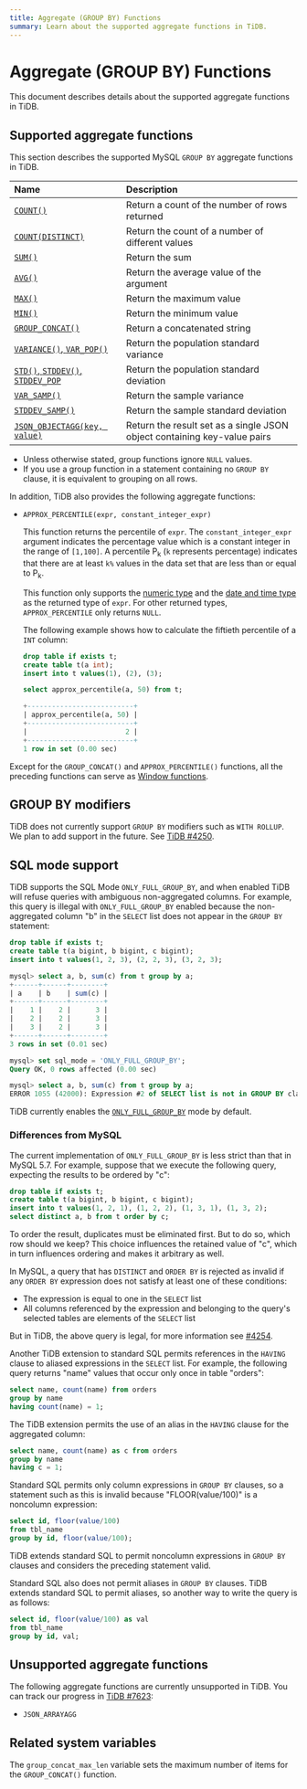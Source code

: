 ```yaml
---
title: Aggregate (GROUP BY) Functions
summary: Learn about the supported aggregate functions in TiDB.
---
```


# Aggregate (GROUP BY) Functions

This document describes details about the supported aggregate functions in TiDB.

## Supported aggregate functions

This section describes the supported MySQL `GROUP BY` aggregate functions in TiDB.

| Name                                                                                                        | Description                                       |
|:--------------------------------------------------------------------------------------------------------------|:--------------------------------------------------|
| [`COUNT()`](https://dev.mysql.com/doc/refman/5.7/en/aggregate-functions.html#function_count)                   | Return a count of the number of rows returned     |
| [`COUNT(DISTINCT)`](https://dev.mysql.com/doc/refman/5.7/en/aggregate-functions.html#function_count-distinct)  | Return the count of a number of different values  |
| [`SUM()`](https://dev.mysql.com/doc/refman/5.7/en/aggregate-functions.html#function_sum)                       | Return the sum                                    |
| [`AVG()`](https://dev.mysql.com/doc/refman/5.7/en/aggregate-functions.html#function_avg)                       | Return the average value of the argument          |
| [`MAX()`](https://dev.mysql.com/doc/refman/5.7/en/aggregate-functions.html#function_max)                       | Return the maximum value                          |
| [`MIN()`](https://dev.mysql.com/doc/refman/5.7/en/aggregate-functions.html#function_min)                       | Return the minimum value                          |
| [`GROUP_CONCAT()`](https://dev.mysql.com/doc/refman/5.7/en/aggregate-functions.html#function_group-concat)     | Return a concatenated string                     |
| [`VARIANCE()`, `VAR_POP()`](https://dev.mysql.com/doc/refman/5.7/en/aggregate-functions.html#function_var-pop) | Return the population standard variance|
| [`STD()`, `STDDEV()`, `STDDEV_POP`](https://dev.mysql.com/doc/refman/5.7/en/aggregate-functions.html#function_std) | Return the population standard deviation |
| [`VAR_SAMP()`](https://dev.mysql.com/doc/refman/5.7/en/aggregate-functions.html#function_var-samp) | Return the sample variance |
| [`STDDEV_SAMP()`](https://dev.mysql.com/doc/refman/5.7/en/aggregate-functions.html#function_stddev-samp) | Return the sample standard deviation |
| [`JSON_OBJECTAGG(key, value)`](https://dev.mysql.com/doc/refman/5.7/en/aggregate-functions.html#function_json-objectagg) | Return the result set as a single JSON object containing key-value pairs |

- Unless otherwise stated, group functions ignore `NULL` values.
- If you use a group function in a statement containing no `GROUP BY` clause, it is equivalent to grouping on all rows.

In addition, TiDB also provides the following aggregate functions:

+ `APPROX_PERCENTILE(expr, constant_integer_expr)`

    This function returns the percentile of `expr`. The `constant_integer_expr` argument indicates the percentage value which is a constant integer in the range of `[1,100]`. A percentile P<sub>k</sub> (`k` represents percentage) indicates that there are at least `k%` values in the data set that are less than or equal to P<sub>k</sub>.

    This function only supports the [numeric type](/data-type-numeric.md) and the [date and time type](/data-type-date-and-time.md) as the returned type of `expr`. For other returned types, `APPROX_PERCENTILE` only returns `NULL`.

    The following example shows how to calculate the fiftieth percentile of a `INT` column:

    
    ```sql
    drop table if exists t;
    create table t(a int);
    insert into t values(1), (2), (3);
    ```

    
    ```sql
    select approx_percentile(a, 50) from t;
    ```

    ```sql
    +--------------------------+
    | approx_percentile(a, 50) |
    +--------------------------+
    |                        2 |
    +--------------------------+
    1 row in set (0.00 sec)
    ```

Except for the `GROUP_CONCAT()` and `APPROX_PERCENTILE()` functions, all the preceding functions can serve as [Window functions](/functions-and-operators/window-functions.md).

## GROUP BY modifiers

TiDB does not currently support `GROUP BY` modifiers such as `WITH ROLLUP`. We plan to add support in the future. See [TiDB #4250](https://github.com/pingcap/tidb/issues/4250).

## SQL mode support

TiDB supports the SQL Mode `ONLY_FULL_GROUP_BY`, and when enabled TiDB will refuse queries with ambiguous non-aggregated columns. For example, this query is illegal with `ONLY_FULL_GROUP_BY` enabled because the non-aggregated column "b" in the `SELECT` list does not appear in the `GROUP BY` statement:

```sql
drop table if exists t;
create table t(a bigint, b bigint, c bigint);
insert into t values(1, 2, 3), (2, 2, 3), (3, 2, 3);

mysql> select a, b, sum(c) from t group by a;
+------+------+--------+
| a    | b    | sum(c) |
+------+------+--------+
|    1 |    2 |      3 |
|    2 |    2 |      3 |
|    3 |    2 |      3 |
+------+------+--------+
3 rows in set (0.01 sec)

mysql> set sql_mode = 'ONLY_FULL_GROUP_BY';
Query OK, 0 rows affected (0.00 sec)

mysql> select a, b, sum(c) from t group by a;
ERROR 1055 (42000): Expression #2 of SELECT list is not in GROUP BY clause and contains nonaggregated column 'b' which is not functionally dependent on columns in GROUP BY clause; this is incompatible with sql_mode=only_full_group_by
```

TiDB currently enables the [`ONLY_FULL_GROUP_BY`](/mysql-compatibility.md#default-differences) mode by default.

### Differences from MySQL

The current implementation of `ONLY_FULL_GROUP_BY` is less strict than that in MySQL 5.7. For example, suppose that we execute the following query, expecting the results to be ordered by "c":

```sql
drop table if exists t;
create table t(a bigint, b bigint, c bigint);
insert into t values(1, 2, 1), (1, 2, 2), (1, 3, 1), (1, 3, 2);
select distinct a, b from t order by c;
```

To order the result, duplicates must be eliminated first. But to do so, which row should we keep? This choice influences the retained value of "c", which in turn influences ordering and makes it arbitrary as well.

In MySQL, a query that has `DISTINCT` and `ORDER BY` is rejected as invalid if any `ORDER BY` expression does not satisfy at least one of these conditions:

- The expression is equal to one in the `SELECT` list
- All columns referenced by the expression and belonging to the query's selected tables are elements of the `SELECT` list

But in TiDB, the above query is legal, for more information see [#4254](https://github.com/pingcap/tidb/issues/4254).

Another TiDB extension to standard SQL permits references in the `HAVING` clause to aliased expressions in the `SELECT` list. For example, the following query returns "name" values that occur only once in table "orders":

```sql
select name, count(name) from orders
group by name
having count(name) = 1;
```

The TiDB extension permits the use of an alias in the `HAVING` clause for the aggregated column:

```sql
select name, count(name) as c from orders
group by name
having c = 1;
```

Standard SQL permits only column expressions in `GROUP BY` clauses, so a statement such as this is invalid because "FLOOR(value/100)" is a noncolumn expression:

```sql
select id, floor(value/100)
from tbl_name
group by id, floor(value/100);
```

TiDB extends standard SQL to permit noncolumn expressions in `GROUP BY` clauses and considers the preceding statement valid.

Standard SQL also does not permit aliases in `GROUP BY` clauses. TiDB extends standard SQL to permit aliases, so another way to write the query is as follows:

```sql
select id, floor(value/100) as val
from tbl_name
group by id, val;
```

## Unsupported aggregate functions

The following aggregate functions are currently unsupported in TiDB. You can track our progress in [TiDB #7623](https://github.com/pingcap/tidb/issues/7623):

- `JSON_ARRAYAGG`

## Related system variables

The `group_concat_max_len` variable sets the maximum number of items for the `GROUP_CONCAT()` function.